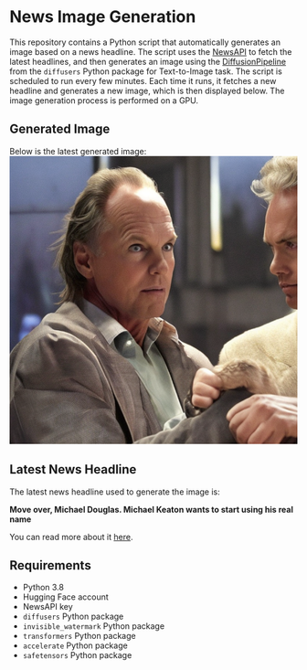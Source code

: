 # News Image Generation
This repository contains a Python script that automatically generates an image based on a news headline. The script uses the [NewsAPI](https://newsapi.org/) to fetch the latest headlines, and then generates an image using the [DiffusionPipeline](https://github.com/huggingface/diffusers) from the `diffusers` Python package for Text-to-Image task.
The script is scheduled to run every few minutes. Each time it runs, it fetches a new headline and generates a new image, which is then displayed below. The image generation process is performed on a GPU.

## Generated Image
Below is the latest generated image:
![Generated Image](image.png)

## Latest News Headline
The latest news headline used to generate the image is:

**Move over, Michael Douglas. Michael Keaton wants to start using his real name**

You can read more about it [here](https://news.google.com/rss/articles/CBMiugFBVV95cUxQUFMxSDNVUUtaYVpnM2ZKSkxGdFlzRE5Qb0p2QjEyQUJRM3JvSzZibXAzR09mMkhYOVF4V3Etd2ZmSUZpMVFWN2NSUFlvTkYwWno2MkxpbTkyMXc4clVwYlFVb2lxVFBGM2dzWEg2U1REb2VRT2JMLVVEaWN6NnQxUEF4enhpVUtjMkYxWjNBM2FzQTA2X0ZsMEZNVjE1Z0J0a09PRkQ4SjgzZFloUmhZaVFXd2ozVkpCYXc?oc=5).

## Requirements
- Python 3.8
- Hugging Face account
- NewsAPI key
- `diffusers` Python package
- `invisible_watermark` Python package
- `transformers` Python package
- `accelerate` Python package
- `safetensors` Python package
